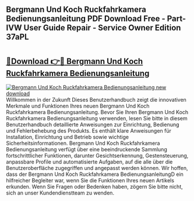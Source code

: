 ## Bergmann Und Koch Ruckfahrkamera Bedienungsanleitung PDF Download Free - Part-IVW User Guide Repair - Service Owner Edition 37aPL

# <h2><a href="http://df5ark.blite.top/?on=Bergmann+Und+Koch+Ruckfahrkamera+Bedienungsanleitung">🔗Download 👉🔴 Bergmann Und Koch Ruckfahrkamera Bedienungsanleitung</a></h2>

[![Bergmann Und Koch Ruckfahrkamera Bedienungsanleitung new download](https://i.imgur.com/lujVjoI.png)](http://df5ark.blite.top/?on=Bergmann+Und+Koch+Ruckfahrkamera+Bedienungsanleitung)
Willkommen in der Zukunft Dieses Benutzerhandbuch zeigt die innovativen Merkmale und Funktionen Ihres neuen Bergmann Und Koch Ruckfahrkamera Bedienungsanleitung. Bevor Sie Ihren Bergmann Und Koch Ruckfahrkamera Bedienungsanleitung verwenden, lesen Sie bitte in diesem Benutzerhandbuch detaillierte Anweisungen zur Einrichtung, Bedienung und Fehlerbehebung des Produkts. Es enthält klare Anweisungen für Installation, Einrichtung und Betrieb sowie wichtige Sicherheitsinformationen. Bergmann Und Koch Ruckfahrkamera Bedienungsanleitung verfügt über eine beeindruckende Sammlung fortschrittlicher Funktionen, darunter Gesichtserkennung, Gestensteuerung, anpassbare Profile und automatisierte Aufgaben, auf die alle über die Benutzeroberfläche zugegriffen und angepasst werden können. Wir hoffen, dass der Bergmann Und Koch Ruckfahrkamera BedienungsanleitungD ein hilfreicher Begleiter war, wenn Sie die Funktionen Ihres neuen Artikels erkunden. Wenn Sie Fragen oder Bedenken haben, zögern Sie bitte nicht, sich an unser Kundendienstteam zu wenden.
